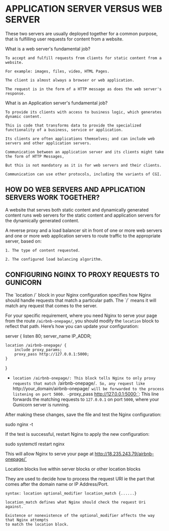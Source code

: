 <!DOCTYPE HTML>
<HTML LANG='EN'>
<BODY>
<H1>APPLICATION SERVER VERSUS WEB SERVER</H1>

<P>
These two servers are usually deployed together for a common purpose, that is fulfilling user requests for
content from a website.
</P>

<P>
What is a web server's fundamental job?
	
	To accept and fulfill requests from clients for static content from a website.
	
	For example: images, files, video, HTML Pages.

	The client is almost always a browser or web application.
	
	The request is in the form of a HTTP message as does the web server's response.

</P>

<P>
What is an Application server's fundamental job?
	
	To provide its clients with access to business logic, which generates dynamic content.
	
	This is code that transforms data to provide the specialized functionality of a business, service or application.
	
	Its clients are often applications themselves; and can include web servers and other application servers.
	
	Communication between an application server and its clients might take the form of HTTP Messages,
	
	But this is not mandatory as it is for web servers and their clients.
	
	Communication can use other protocols, including the variants of CGI.
</P>

<H2>HOW DO WEB SERVERS AND APPLICATION SERVERS WORK TOGETHER?</H2>
<P>
A website that serves both static content and dynamically generated content runs web servers for the static content
and application servers for the dynamically generated content.

A reverse proxy and a load balancer sit in front of one or more web servers and one or more web application servers to route traffic to the appropriate server, based on:
	
	1. The type of content requested.

	2. The configured load balancing algorithm.



</P>

<H2>CONFIGURING NGINX TO PROXY REQUESTS TO GUNICORN</H2>
<P>
The `location /` block in your Nginx configuration specifies how Nginx should handle requests that match a particular path. The `/` means it will match any request that comes to the server. 

For your specific requirement, where you need Nginx to serve your page from the route `/airbnb-onepage/`, you should modify the `location` block to reflect that path. Here’s how you can update your configuration:


server {
    listen 80;
    server_name IP_ADDR;

    location /airbnb-onepage/ {
        include proxy_params;
        proxy_pass http://127.0.0.1:5000;
    }
}



- `location /airbnb-onepage/: This block tells Nginx to only proxy requests that match `/airbnb-onepage/`.
So, any request like `http://your_domain/airbnb-onepage/` will be forwarded to the process listening on port 5000.
-`proxy_pass http://127.0.0.1:5000;`: This line forwards the matching requests to `127.0.0.1` on port `5000`, where your Gunicorn server is running.

After making these changes, save the file and test the Nginx configuration:

sudo nginx -t

If the test is successful, restart Nginx to apply the new configuration:

sudo systemctl restart nginx


This will allow Nginx to serve your page at http://18.235.243.79/airbnb-onepage/`
</P>

<P>
Location blocks live within server blocks or other location blocks

They are used to decide how to process the request URI ie 
the part that comes after the domain name or IP Address/Port.

	syntax: location optional_modifier location_match {......}

	location_match defines what Nginx should check the request Uri against.

	Existence or nonexistence of the optional_modifier affects the way that Nginx attempts
	to match the location block.
	
</P>
</BODY>
</HTML>
